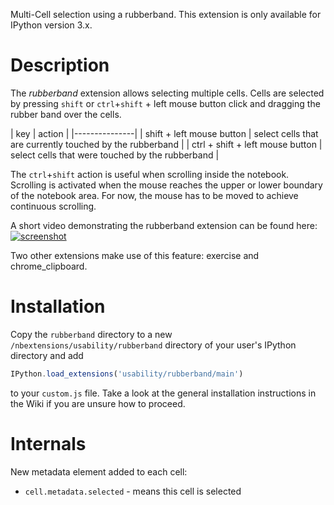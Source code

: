 Multi-Cell selection using a rubberband. This extension is only available for IPython version 3.x.

Description
===========
The *rubberband* extension allows selecting multiple cells. Cells are selected by pressing `shift` or `ctrl`+`shift` + left mouse button click and dragging the rubber band over the cells.


| key | action |
|---------------|
| shift + left mouse button | select cells that are currently touched by the rubberband |
| ctrl + shift + left mouse button | select cells that were touched by the rubberband |


The `ctrl`+`shift` action is useful when scrolling inside the notebook. Scrolling is activated when the mouse reaches the upper or lower boundary of the notebook area. For now, the mouse has to be moved to achieve continuous scrolling.

A short video demonstrating the rubberband extension can be found here:
[![screenshot](https://cloud.githubusercontent.com/assets/2445216/4668769/b6dd5b72-5567-11e4-9b55-558da6da027c.jpg)](http://youtu.be/TOPfWhqa3oI)


Two other extensions make use of this feature: exercise and chrome_clipboard.

Installation
============
Copy the `rubberband` directory to a new `/nbextensions/usability/rubberband` directory of your user's IPython directory and add
```javascript
IPython.load_extensions('usability/rubberband/main')
```
to your `custom.js` file. Take a look at the general installation instructions in the Wiki if you are unsure how to proceed.

Internals
=========

New metadata element added to each cell:
* `cell.metadata.selected` - means this cell is selected

